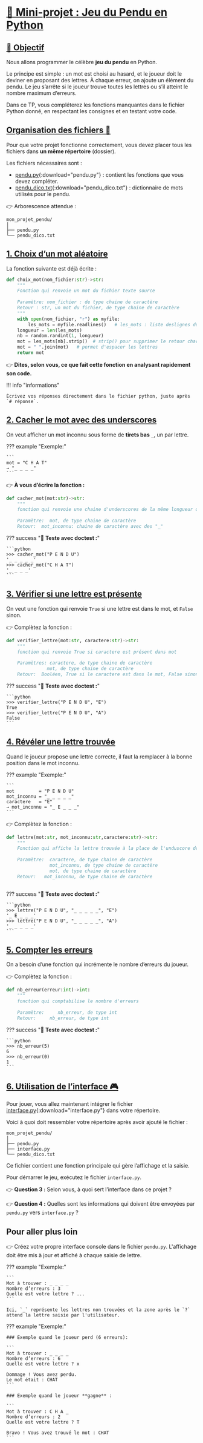 # <u>📝 Mini-projet : Jeu du Pendu en Python</u>

## <u>🎯 Objectif</u>

Nous allons programmer le célèbre **jeu du pendu** en Python.

Le principe est simple : un mot est choisi au hasard, et le joueur doit le deviner en proposant des lettres. À chaque erreur, on ajoute un élément du pendu. Le jeu s’arrête si le joueur trouve toutes les lettres ou s’il atteint le nombre maximum d’erreurs.

Dans ce TP, vous compléterez les fonctions manquantes dans le fichier Python donné, en respectant les consignes et en testant votre code.


## <u>Organisation des fichiers 📂</u>

Pour que votre projet fonctionne correctement, vous devez placer tous les fichiers dans **un même répertoire** (dossier).  

Les fichiers nécessaires sont :  
- [pendu.py](../mini_projet/pendu.py){:download="pendu.py"} : contient les fonctions que vous devez compléter.  
- [pendu_dico.txt](../mini_projet/pendu_dico.txt){:download="pendu_dico.txt"} : dictionnaire de mots utilisés pour le pendu.  

👉 Arborescence attendue :  

```
mon_projet_pendu/
│
├── pendu.py
└── pendu_dico.txt
```

## <u>1. Choix d’un mot aléatoire</u>

La fonction suivante est déjà écrite :

```python
def choix_mot(nom_fichier:str)->str:
    """
    Fonction qui renvoie un mot du fichier texte source
    
    Paramètre: nom_fichier : de type chaine de caractère
    Retour : str, un mot du fichier, de type chaine de caractère
    """
    with open(nom_fichier, "r") as myfile:
        les_mots = myfile.readlines()   # les_mots : liste deslignes du fichier
    longueur = len(les_mots)
    nb = random.randint(1, longueur)
    mot = les_mots[nb].strip()  # strip() pour supprimer le retour chariot
    mot = " ".join(mot)   # permet d'espacer les lettres
    return mot
```

👉 **Dites, selon vous, ce que fait cette fonction en analysant rapidement son code.**

!!! info "informations"

    Écrivez vos réponses directement dans le fichier python, juste après `# réponse`.


## <u>2. Cacher le mot avec des underscores</u>

On veut afficher un mot inconnu sous forme de **tirets bas** `_`, un par lettre.

??? example "Exemple:"

    ```
    mot = "C H A T"
    → "_ _ _ _"
    ```

👉 **À vous d’écrire la fonction :**

```python
def cacher_mot(mot:str)->str:
    """
    fonction qui renvoie une chaine d'underscores de la même longueur que le paramètre mot
    
    Paramètre:  mot, de type chaine de caractère
    Retour:  mot_inconnu: chaine de caractère avec des "_"
```

??? success "🧪 **Teste avec doctest :**"

    ```python
    >>> cacher_mot("P E N D U")
    '_ _ _ _ _'
    >>> cacher_mot("C H A T")
    '_ _ _ _'
    ```

## <u>3. Vérifier si une lettre est présente</u>

On veut une fonction qui renvoie `True` si une lettre est dans le mot, et `False` sinon.

👉 Complètez la fonction :

```python
def verifier_lettre(mot:str, caractere:str)->str:
    """
    fonction qui renvoie True si caractere est présent dans mot
    
    Paramètres: caractere, de type chaine de caractère
               mot, de type chaine de caractère
    Retour:  Booléen, True si le caractere est dans le mot, False sinon
```

??? success "🧪 **Teste avec doctest :**"

    ```python
    >>> verifier_lettre("P E N D U", "E")
    True
    >>> verifier_lettre("P E N D U", "A")
    False
    ```


## <u>4. Révéler une lettre trouvée</u>

Quand le joueur propose une lettre correcte, il faut la remplacer à la bonne position dans le mot inconnu.

??? example "Exemple:"

    ```
    mot         = "P E N D U"
    mot_inconnu = "_ _ _ _ _"
    caractere   = "E"
    → mot_inconnu = "_ E _ _ _"
    ```

👉 Complètez la fonction :

```python
def lettre(mot:str, mot_inconnu:str,caractere:str)->str:
    """
    Fonction qui affiche la lettre trouvée à la place de l'unduscore de mot_inconnu
    
    Paramètre:  caractere, de type chaine de caractère
                mot_inconnu, de type chaine de caractère
                mot, de type chaine de caractère
    Retour:   mot_inconnu, de type chaine de caractère
    
```

??? success "🧪 **Teste avec doctest :**"

    ```python
    >>> lettre("P E N D U", "_ _ _ _ _", "E")
    '_ E _ _ _'
    >>> lettre("P E N D U", "_ _ _ _ _", "A")
    '_ _ _ _ _'
    ```

## <u>5. Compter les erreurs</u>

On a besoin d’une fonction qui incrémente le nombre d’erreurs du joueur.

👉 Complètez la fonction :

```python
def nb_erreur(erreur:int)->int:
    """
    fonction qui comptabilise le nombre d'erreurs
    
    Paramètre:     nb_erreur, de type int
    Retour:     nb_erreur, de type int
```

??? success "🧪 **Teste avec doctest :**"

    ```python
    >>> nb_erreur(5)
    6
    >>> nb_erreur(0)
    1
    ```

## <u>6. Utilisation de l’interface 🎮</u>

Pour jouer, vous allez maintenant intégrer le fichier [interface.py](../mini_projet/interface.py){:download="interface.py"} dans votre répertoire.

Voici à quoi doit ressembler votre répertoire après avoir ajouté le fichier :
```
mon_projet_pendu/
│
├── pendu.py
├── interface.py
└── pendu_dico.txt
```

Ce fichier contient une fonction principale qui gère l’affichage et la saisie.  

Pour démarrer le jeu, exécutez le fichier `interface.py`.

👉 **Question 3 :** Selon vous, à quoi sert l’interface dans ce projet ?  

👉 **Question 4 :** Quelles sont les informations qui doivent être envoyées par `pendu.py` vers `interface.py` ?  

## Pour aller plus loin

👉 Créez votre propre interface console dans le fichier `pendu.py`. L'affichage doit être mis à jour et affiché à chaque saisie de lettre.

??? example "Exemple:"

    ```
    Mot à trouver : _ _ _ _
    Nombre d’erreurs : 3
    Quelle est votre lettre ? ...
    ```

    Ici, `_` représente les lettres non trouvées et la zone après le `?` attend la lettre saisie par l'utilisateur.

??? example "Exemple:"

    ### Exemple quand le joueur perd (6 erreurs):

    ```
    Mot à trouver : _ _ _ _
    Nombre d’erreurs : 6
    Quelle est votre lettre ? x

    Dommage ! Vous avez perdu.
    Le mot était : CHAT
    ```

    ### Exemple quand le joueur **gagne** :

    ```
    Mot à trouver : C H A _
    Nombre d’erreurs : 2
    Quelle est votre lettre ? T

    Bravo ! Vous avez trouvé le mot : CHAT
    ```
